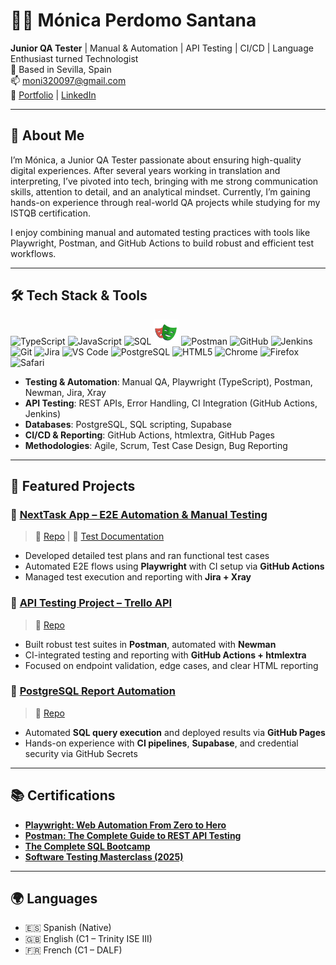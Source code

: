 # 👩‍💻 Mónica Perdomo Santana

**Junior QA Tester** | Manual & Automation | API Testing | CI/CD | Language Enthusiast turned Technologist  
📍 Based in Sevilla, Spain  
📫 [moni320097@gmail.com](mailto:moni320097@gmail.com)  
🔗 [Portfolio](https://monica-perdomo-portfolio.netlify.app) | [LinkedIn](https://www.linkedin.com/in/m%C3%B3nica-perdomo-santana-0449b0366)

---

## 👋 About Me

I’m Mónica, a Junior QA Tester passionate about ensuring high-quality digital experiences. After several years working in translation and interpreting, I’ve pivoted into tech, bringing with me strong communication skills, attention to detail, and an analytical mindset. Currently, I’m gaining hands-on experience through real-world QA projects while studying for my ISTQB certification.

I enjoy combining manual and automated testing practices with tools like Playwright, Postman, and GitHub Actions to build robust and efficient test workflows.

---

## 🛠️ Tech Stack & Tools


<p>
  <!-- Languages & Scripting -->
  <img src="https://devicon-website.vercel.app/api/typescript/original.svg" alt="TypeScript" width="40" height="40"/>
  <img src="https://cdn.jsdelivr.net/gh/devicons/devicon/icons/javascript/javascript-original.svg" alt="JavaScript" width="40" height="40"/>
  <img src="https://devicon-website.vercel.app/api/sqlite/original.svg" alt="SQL" width="40" height="40"/>
  
  <!-- Tools & Testing -->
  <img src="https://raw.githubusercontent.com/devicons/devicon/master/icons/playwright/playwright-original.svg" alt="Playwright" width="40" height="40"/>
  <img src="https://cdn.jsdelivr.net/gh/devicons/devicon/icons/postman/postman-original.svg" alt="Postman" width="40" height="40"/>
  <img src="https://cdn.jsdelivr.net/gh/devicons/devicon/icons/github/github-original.svg" alt="GitHub" width="40" height="40"/>
  <img src="https://cdn.jsdelivr.net/gh/devicons/devicon/icons/jenkins/jenkins-original.svg" alt="Jenkins" width="40" height="40"/>
  <img src="https://devicon-website.vercel.app/api/git/original.svg" alt="Git" width="40" height="40"/>
  <img src="https://devicon-website.vercel.app/api/jira/original.svg" alt="Jira" width="40" height="40"/>
  <img src="https://devicon-website.vercel.app/api/vscode/original.svg" alt="VS Code" width="40" height="40"/>
  
  <!-- Databases -->
  <img src="https://cdn.jsdelivr.net/gh/devicons/devicon/icons/postgresql/postgresql-original.svg" alt="PostgreSQL" width="40" height="40"/>

  <!-- Environments / Browsers -->
  <img src="https://devicon-website.vercel.app/api/html5/original.svg" alt="HTML5" width="40" height="40"/>
  <img src="https://devicon-website.vercel.app/api/chrome/original.svg" alt="Chrome" width="40" height="40"/>
  <img src="https://devicon-website.vercel.app/api/firefox/original.svg" alt="Firefox" width="40" height="40"/>
  <img src="https://devicon-website.vercel.app/api/safari/original.svg" alt="Safari" width="40" height="40"/>
</p>

- **Testing & Automation**: Manual QA, Playwright (TypeScript), Postman, Newman, Jira, Xray  
- **API Testing**: REST APIs, Error Handling, CI Integration (GitHub Actions, Jenkins)  
- **Databases**: PostgreSQL, SQL scripting, Supabase  
- **CI/CD & Reporting**: GitHub Actions, htmlextra, GitHub Pages  
- **Methodologies**: Agile, Scrum, Test Case Design, Bug Reporting

---

## 🧪 Featured Projects

### 🔹 [NextTask App – E2E Automation & Manual Testing](https://monica-perdomo-portfolio.netlify.app/#article-nexttask-e2e)
> 🔗 [Repo](https://github.com/MonicaPerdomoSantana/next-task-playwright-automation) | 📄 [Test Documentation](https://drive.google.com/drive/u/1/folders/1PvnlGZutKLkBdqrxGEgLMc1Hs_BZF9Js)  
- Developed detailed test plans and ran functional test cases  
- Automated E2E flows using **Playwright** with CI setup via **GitHub Actions**  
- Managed test execution and reporting with **Jira + Xray**

### 🔹 [API Testing Project – Trello API](https://monica-perdomo-portfolio.netlify.app/#article-trello)  
> 🔗 [Repo](https://github.com/MonicaPerdomoSantana/trello-api-automation)  
- Built robust test suites in **Postman**, automated with **Newman**  
- CI-integrated testing and reporting with **GitHub Actions + htmlextra**  
- Focused on endpoint validation, edge cases, and clear HTML reporting

### 🔹 [PostgreSQL Report Automation](https://monica-perdomo-portfolio.netlify.app/#article-sql-postgres)  
> 🔗 [Repo](https://github.com/MonicaPerdomoSantana/chinook-postgre-sql-report)  
- Automated **SQL query execution** and deployed results via **GitHub Pages**  
- Hands-on experience with **CI pipelines**, **Supabase**, and credential security via GitHub Secrets

---

## 📚 Certifications

- **[Playwright: Web Automation From Zero to Hero](https://www.udemy.com/certificate/UC-79e2ac88-5773-43ea-8a36-b558c0cd7402/)**  
- **[Postman: The Complete Guide to REST API Testing](https://www.udemy.com/certificate/UC-4b1c5c1c-951c-49e0-a2ca-229630de2792/)**  
- **[The Complete SQL Bootcamp](https://www.udemy.com/certificate/UC-076d84e5-8c75-43d3-a417-6b889699f791/)**  
- **[Software Testing Masterclass (2025)](https://www.udemy.com/certificate/UC-20b59c6e-0fac-4e65-9c84-f437138b8b66/)**  

---

## 🌍 Languages

- 🇪🇸 Spanish (Native)  
- 🇬🇧 English (C1 – Trinity ISE III)  
- 🇫🇷 French (C1 – DALF)
